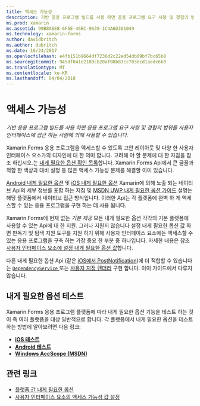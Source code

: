 ```yaml
---
title: 액세스 가능성
description: 기반 응용 프로그램 빌드를 사용 하면 응용 프로그램 요구 사항 및 경험의 범위를 사용자 인터페이스에 접근 하는 사람에 의해 사용할 수 있습니다.
ms.prod: xamarin
ms.assetid: 99B8A8E8-6F5E-46BC-9639-1C4A6D301049
ms.technology: xamarin-forms
author: davidbritch
ms.author: dabritch
ms.date: 10/24/2017
ms.openlocfilehash: e4fb151b9664df7236d2c22ed54db09bf7bc65b8
ms.sourcegitcommit: 945df041e2180cb20af08b83cc703ecd1aedc6b0
ms.translationtype: MT
ms.contentlocale: ko-KR
ms.lasthandoff: 04/04/2018
---
```

# <a name="accessibility"></a>액세스 가능성

_기반 응용 프로그램 빌드를 사용 하면 응용 프로그램 요구 사항 및 경험의 범위를 사용자 인터페이스에 접근 하는 사람에 의해 사용할 수 있습니다._

Xamarin.Forms 응용 프로그램을 액세스할 수 있도록 고안 레이아웃 및 다양 한 사용자 인터페이스 요소가의 디자인에 대 한 의미 합니다. 고려해 야 할 문제에 대 한 지침을 참조 하십시오.는 [내게 필요한 옵션 확인 목록](~/cross-platform/app-fundamentals/accessibility.md)합니다. Xamarin.Forms Api에서 큰 글꼴과 적합 한 색상과 대비 설정 등 많은 액세스 가능성 문제를 해결할 이미 있습니다.

[Android 내게 필요한 옵션](~/android/app-fundamentals/accessibility.md) 및 [iOS 내게 필요한 옵션](~/ios/app-fundamentals/accessibility.md) Xamarin에 의해 노출 되는 네이티브 Api의 세부 정보를 포함 하는 지침 및 [MSDN UWP 내게 필요한 옵션 가이드](https://msdn.microsoft.com/windows/uwp/accessibility/basic-accessibility-information) 설명는 해당 플랫폼에서 네이티브 접근 방식입니다. 이러한 Api는 각 플랫폼에 완벽 하 게 액세스할 수 있는 응용 프로그램을 구현 하는 데 사용 됩니다.

Xamarin.Forms에 현재 없는 *기본 제공* 모든 내게 필요한 옵션 각각의 기본 플랫폼에 사용할 수 있는 Api에 대 한 지원. 그러나 지원지 않습니다 설정 내게 필요한 옵션 값 화면 판독기 및 탐색 지원 도구를 지원 하기 위해 사용자 인터페이스 요소에는 액세스할 수 있는 응용 프로그램을 구축 하는 가장 중요 한 부분 중 하나입니다. 자세한 내용은 참조 [사용자 인터페이스 요소에 설정 내게 필요한 옵션 값](~/xamarin-forms/app-fundamentals/accessibility/setting-accessibility-values.md)합니다.

다른 내게 필요한 옵션 Api (같은 [iOS에서 PostNotification](~/ios/app-fundamentals/accessibility.md))에 더 적합할 수 있습니다는 [ `DependencyService` ](~/xamarin-forms/app-fundamentals/dependency-service/index.md) 또는 [사용자 지정 렌더러](~/xamarin-forms/app-fundamentals/custom-renderer/index.md) 구현 합니다. 이이 가이드에서 다루지 않습니다.

## <a name="testing-accessibility"></a>내게 필요한 옵션 테스트

Xamarin.Forms 응용 프로그램 플랫폼에 따라 내게 필요한 옵션 기능을 테스트 하는 것이 즉 여러 플랫폼을 대상 일반적으로 합니다. 각 플랫폼에서 내게 필요한 옵션을 테스트 하는 방법에 알아보려면 다음 링크:

- [**iOS 테스트**](~/ios/app-fundamentals/accessibility.md)
- [**Android 테스트**](~/android/app-fundamentals/accessibility.md)
- [**Windows AccScope (MSDN)**](https://msdn.microsoft.com/library/windows/desktop/dn433239)


## <a name="related-links"></a>관련 링크

- [플랫폼 간 내게 필요한 옵션](~/cross-platform/app-fundamentals/accessibility.md)
- [사용자 인터페이스 요소의 액세스 가능성 값 설정](~/xamarin-forms/app-fundamentals/accessibility/setting-accessibility-values.md)
